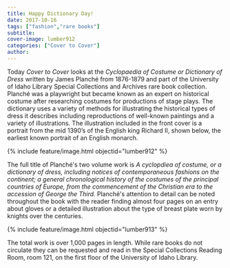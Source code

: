 ```yaml
---
title: Happy Dictionary Day!
date: 2017-10-16
tags: ["fashion","rare books"]
subtitle: 
cover-image: lumber912
categories: ["Cover to Cover"]
author: 
---
```


Today *Cover to Cover*
looks at the *Cyclopaedia of Costume or Dictionary of Dress* written by James Planché from 1876-1879 and part of the
University of Idaho Library Special Collections and Archives rare book collection. Planché was a playwright but became known as an expert on historical costume after researching costumes for productions of stage plays. The dictionary uses a variety of methods for illustrating the historical types of
dress it describes including reproductions of well-known paintings and a variety of illustrations. The illustration included in the front cover is a portrait from the mid 1390’s of the English king Richard II, shown below, the
earliest known portrait of an English monarch.

{% include feature/image.html objectid="lumber912" %}

The full title of Planché's two volume work is *A cyclopdiea of costume, or a dictionary of dress, including notices of contemporaneous fashions on the continent; a general chronological history of the costumes of the principal countries of Europe, from the commencement of the Christian era to the accession of George the Third.* Planché's attention to detail can be noted throughout the book with
the reader finding almost four pages on an entry about gloves or a detailed illustration about the type of breast plate worn by knights over the centuries.

{% include feature/image.html objectid="lumber913" %}

The total work is over 1,000 pages in length. While rare
books do not circulate they can be requested and read in the Special Collections Reading Room, room 121, on the first floor of the University of Idaho Library.